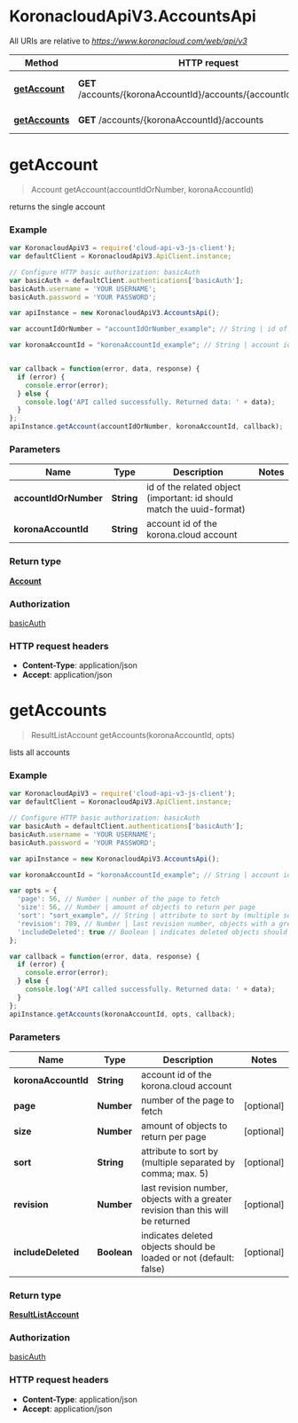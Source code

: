# KoronacloudApiV3.AccountsApi

All URIs are relative to *https://www.koronacloud.com/web/api/v3*

Method | HTTP request | Description
------------- | ------------- | -------------
[**getAccount**](AccountsApi.md#getAccount) | **GET** /accounts/{koronaAccountId}/accounts/{accountIdOrNumber} | returns the single account
[**getAccounts**](AccountsApi.md#getAccounts) | **GET** /accounts/{koronaAccountId}/accounts | lists all accounts


<a name="getAccount"></a>
# **getAccount**
> Account getAccount(accountIdOrNumber, koronaAccountId)

returns the single account



### Example
```javascript
var KoronacloudApiV3 = require('cloud-api-v3-js-client');
var defaultClient = KoronacloudApiV3.ApiClient.instance;

// Configure HTTP basic authorization: basicAuth
var basicAuth = defaultClient.authentications['basicAuth'];
basicAuth.username = 'YOUR USERNAME';
basicAuth.password = 'YOUR PASSWORD';

var apiInstance = new KoronacloudApiV3.AccountsApi();

var accountIdOrNumber = "accountIdOrNumber_example"; // String | id of the related object (important: id should match the uuid-format)

var koronaAccountId = "koronaAccountId_example"; // String | account id of the korona.cloud account


var callback = function(error, data, response) {
  if (error) {
    console.error(error);
  } else {
    console.log('API called successfully. Returned data: ' + data);
  }
};
apiInstance.getAccount(accountIdOrNumber, koronaAccountId, callback);
```

### Parameters

Name | Type | Description  | Notes
------------- | ------------- | ------------- | -------------
 **accountIdOrNumber** | **String**| id of the related object (important: id should match the uuid-format) | 
 **koronaAccountId** | **String**| account id of the korona.cloud account | 

### Return type

[**Account**](Account.md)

### Authorization

[basicAuth](../README.md#basicAuth)

### HTTP request headers

 - **Content-Type**: application/json
 - **Accept**: application/json

<a name="getAccounts"></a>
# **getAccounts**
> ResultListAccount getAccounts(koronaAccountId, opts)

lists all accounts



### Example
```javascript
var KoronacloudApiV3 = require('cloud-api-v3-js-client');
var defaultClient = KoronacloudApiV3.ApiClient.instance;

// Configure HTTP basic authorization: basicAuth
var basicAuth = defaultClient.authentications['basicAuth'];
basicAuth.username = 'YOUR USERNAME';
basicAuth.password = 'YOUR PASSWORD';

var apiInstance = new KoronacloudApiV3.AccountsApi();

var koronaAccountId = "koronaAccountId_example"; // String | account id of the korona.cloud account

var opts = { 
  'page': 56, // Number | number of the page to fetch
  'size': 56, // Number | amount of objects to return per page
  'sort': "sort_example", // String | attribute to sort by (multiple separated by comma; max. 5)
  'revision': 789, // Number | last revision number, objects with a greater revision than this will be returned
  'includeDeleted': true // Boolean | indicates deleted objects should be loaded or not (default: false)
};

var callback = function(error, data, response) {
  if (error) {
    console.error(error);
  } else {
    console.log('API called successfully. Returned data: ' + data);
  }
};
apiInstance.getAccounts(koronaAccountId, opts, callback);
```

### Parameters

Name | Type | Description  | Notes
------------- | ------------- | ------------- | -------------
 **koronaAccountId** | **String**| account id of the korona.cloud account | 
 **page** | **Number**| number of the page to fetch | [optional] 
 **size** | **Number**| amount of objects to return per page | [optional] 
 **sort** | **String**| attribute to sort by (multiple separated by comma; max. 5) | [optional] 
 **revision** | **Number**| last revision number, objects with a greater revision than this will be returned | [optional] 
 **includeDeleted** | **Boolean**| indicates deleted objects should be loaded or not (default: false) | [optional] 

### Return type

[**ResultListAccount**](ResultListAccount.md)

### Authorization

[basicAuth](../README.md#basicAuth)

### HTTP request headers

 - **Content-Type**: application/json
 - **Accept**: application/json

